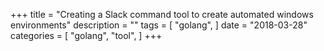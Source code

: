 +++
title = "Creating a Slack command tool to create automated windows environments"
description = ""
tags = [
    "golang",
]
date = "2018-03-28"
categories = [
    "golang",
    "tool",
]
+++